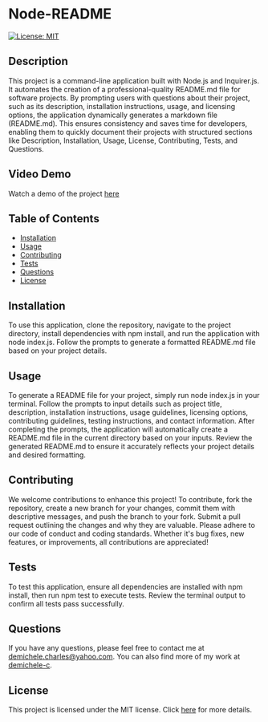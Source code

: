 # Node-README

[![License: MIT](https://img.shields.io/badge/License-MIT-brightgreen.svg)](https://opensource.org/licenses/MIT)

## Description

This project is a command-line application built with Node.js and Inquirer.js. It automates the creation of a professional-quality README.md file for software projects. By prompting users with questions about their project, such as its description, installation instructions, usage, and licensing options, the application dynamically generates a markdown file (README.md). This ensures consistency and saves time for developers, enabling them to quickly document their projects with structured sections like Description, Installation, Usage, License, Contributing, Tests, and Questions.

## Video Demo

Watch a demo of the project [here](https://drive.google.com/file/d/1RPBmjB-9iZ17l_-ZoSgZm60qonIw-8Gu/view)

## Table of Contents

- [Installation](#installation)
- [Usage](#usage)
- [Contributing](#contributing)
- [Tests](#tests)
- [Questions](#questions)
- [License](#license)

## Installation

To use this application, clone the repository, navigate to the project directory, install dependencies with npm install, and run the application with node index.js. Follow the prompts to generate a formatted README.md file based on your project details.

## Usage

To generate a README file for your project, simply run node index.js in your terminal. Follow the prompts to input details such as project title, description, installation instructions, usage guidelines, licensing options, contributing guidelines, testing instructions, and contact information. After completing the prompts, the application will automatically create a README.md file in the current directory based on your inputs. Review the generated README.md to ensure it accurately reflects your project details and desired formatting.

## Contributing

We welcome contributions to enhance this project! To contribute, fork the repository, create a new branch for your changes, commit them with descriptive messages, and push the branch to your fork. Submit a pull request outlining the changes and why they are valuable. Please adhere to our code of conduct and coding standards. Whether it's bug fixes, new features, or improvements, all contributions are appreciated!

## Tests

To test this application, ensure all dependencies are installed with npm install, then run npm test to execute tests. Review the terminal output to confirm all tests pass successfully.

## Questions

If you have any questions, please feel free to contact me at [demichele.charles@yahoo.com](mailto:demichele.charles@yahoo.com). You can also find more of my work at [demichele-c](https://github.com/demichele-c).

## License

This project is licensed under the MIT license. Click [here](https://opensource.org/licenses/MIT) for more details.